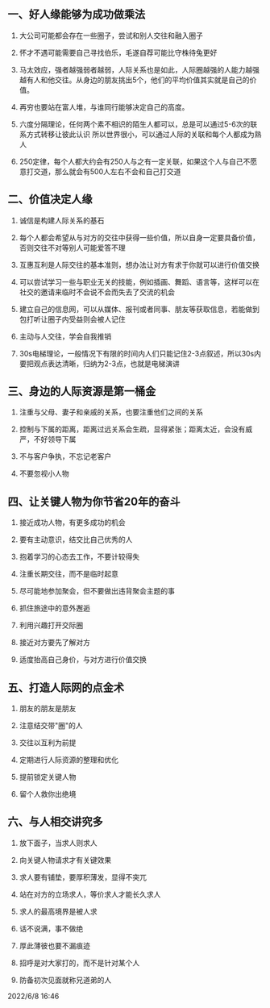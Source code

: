 <!--
 * @Author: chenbei
 * @Date: 2022-05-25 16:54:39
 * @LastEditTime: 2022-05-31 11:27:18
 * @Description: 书名为《成为最受欢迎的人-温暖人生的人际交往全集》
 * @FilePath: \myLeetCode\人生交际准则.md
 * @Signature: A boy without dreams
-->

## 一、好人缘能够为成功做乘法

1. 大公司可能都会存在一些圈子，尝试和别人交往和融入圈子

2. 怀才不遇可能需要自己寻找伯乐，毛遂自荐可能比守株待兔更好

3. 马太效应，强者越强弱者越弱，人际关系也是如此，人际圈越强的人能力越强越有人和他交往。从身边的朋友挑出5个，他们的平均价值其实就是自己的价值。

4. 再穷也要站在富人堆，与谁同行能够决定自己的高度。

5. 六度分隔理论，任何两个素不相识的陌生人都可以，总是可以通过5-6次的联系方式转移让彼此认识
   所以世界很小，可以通过人际的关联和每个人都成为熟人

6. 250定律，每个人都大约会有250人与之有一定关联，如果这个人与自己不愿意打交道，那么就会有500人左右不会和自己打交道

## 二、价值决定人缘

1. 诚信是构建人际关系的基石

2. 每个人都会希望从与对方的交往中获得一些价值，所以自身一定要具备价值，否则交往不对等别人可能爱答不理

3. 互惠互利是人际交往的基本准则，想办法让对方有求于你就可以进行价值交换

4. 可以尝试学习一些与职业无关的技能，例如插画、舞蹈、语言等，这样可以在社交的邀请来临时不会说不会而失去了交流的机会

5. 建立自己的信息网，可以从媒体、报刊或者同事、朋友等获取信息，若能做到包打听让圈子内受益则会被人记住

6. 主动与人交往，学会自我推销

7. 30s电梯理论，一般情况下有限的时间内人们只能记住2-3点叙述，所以30s内要把观点表达清晰，归纳为2-3点，也就是电梯演讲

## 三、身边的人际资源是第一桶金

1. 注重与父母、妻子和亲戚的关系，也要注重他们之间的关系

2. 控制与下属的距离，距离过远关系会生疏，显得紧张；距离太近，会没有威严，不好领导下属

3. 不与客户争执，不忘记老客户

4. 不要忽视小人物

## 四、让关键人物为你节省20年的奋斗

1. 接近成功人物，有更多成功的机会

2. 要有主动意识，结交比自己优秀的人

3. 抱着学习的心态去工作，不要计较得失

4. 注重长期交往，而不是临时起意

5. 尽可能地参加聚会，但不要做出违背聚会主题的事

6. 抓住旅途中的意外邂逅

7. 利用兴趣打开交际圈

8. 接近对方要先了解对方

9. 适度抬高自己身价，与对方进行价值交换

## 五、打造人际网的点金术

1. 朋友的朋友是朋友

2. 注意结交带"圈"的人

3. 交往以互利为前提

4. 定期进行人际资源的整理和优化

5. 提前锁定关键人物

6. 留个人救你出绝境

## 六、与人相交讲究多

1. 放下面子，当求人则求人

2. 向关键人物请求才有关键效果

3. 求人要有铺垫，要厚积薄发，显得不突兀

4. 站在对方的立场求人，等价求人才能长久求人

5. 求人的最高境界是被人求

6. 话不说满，事不做绝

7. 厚此薄彼也要不漏痕迹

8. 招呼是对大家打的，而不是针对某个人

9. 防备初次见面就称兄道弟的人

2022/6/8 16:46